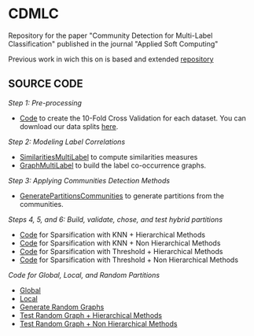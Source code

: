 # CDMLC
Repository for the paper "Community Detection for Multi-Label Classification" published in the journal "Applied Soft Computing"

Previous work in wich this on is based and extended [repository](https://github.com/cissagatto/Bracis2023)

## SOURCE CODE

*Step 1: Pre-processing*
- [Code](https://github.com/cissagatto/CrossValidationMultiLabel) to create the 10-Fold Cross Validation for each dataset. You can download our data splits [here](https://drive.google.com/drive/folders/16t1rRptgULrM20IFItC_HlPJrmFZbIzH?usp=sharing). 

*Step 2: Modeling Label Correlations*
- [SimilaritiesMultiLabel](https://github.com/cissagatto/SimilaritiesMultiLabel) to compute similarities measures
- [GraphMultiLabel](https://github.com/cissagatto/GraphMultiLabel) to build the label co-occurrence graphs.

*Step 3: Applying Communities Detection Methods*
- [GeneratePartitionsCommunities](https://github.com/cissagatto/Generate-Partitions-Communities) to generate partitions from the communities.

*Steps 4, 5, and 6: Build, validate, chose, and test hybrid partitions*
- [Code](https://github.com/cissagatto/TCP-KNN-H-Clus) for Sparsification with KNN + Hierarchical Methods 
- [Code](https://github.com/cissagatto/TCP-KNN-NH-Clus) for Sparsification with KNN + Non Hierarchical Methods
- [Code](https://github.com/cissagatto/TCP-TR-H-Clus) for Sparsification with Threshold + Hierarchical Methods
- [Code](https://github.com/cissagatto/TCP-TR-NH-Clus) for Sparsification with Threshold + Non Hierarchical Methods

*Code for Global, Local, and Random Partitions*
- [Global](https://github.com/cissagatto/Global-Partitions)
- [Local](https://github.com/cissagatto/Local-Partitions)
- [Generate Random Graphs](https://github.com/cissagatto/Generate-Random-Communities)
- [Test Random Graph + Hierarchical Methods](https://github.com/cissagatto/TCP-Random-H-Clus)
- [Test Random Graph + Non Hierarchical Methods](https://github.com/cissagatto/TCP-Random-NH-Clus)
